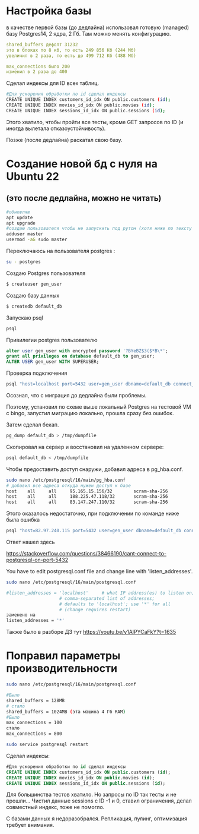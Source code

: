 # Настройка базы
в качестве первой базы (до дедлайна) использовал готовую (managed) базу Postgres14, 2 ядра, 2 Гб.
Там можно менять конфигурацию.


```yml
shared_buffers дефолт 31232
это в блоках по 8 кб, то есть 249 856 Кб (244 Мб)
увеличил в 2 раза, то есть до 499 712 Кб (488 Мб)

max_connections было 200
изменил в 2 раза до 400
```
Сделал индексы для ID всех таблиц.

```bash
#Для ускорения обработки по id сделал индексы
CREATE UNIQUE INDEX customers_id_idx ON public.customers (id);
CREATE UNIQUE INDEX movies_id_idx ON public.movies (id);
CREATE UNIQUE INDEX sessions_id_idx ON public.sessions (id);
```
Этого хватило, чтобы пройти все тесты, кроме GET запросов по ID (и иногда вылетала отказоустойчивость).

Позже (после дедлайна) раскатал свою базу.

# Создание новой бд с нуля на Ubuntu 22 
## (это после дедлайна, можно не читать)

```bash
#обновляю
apt update
apt upgrade
#создаю пользователя чтобы не запускить под рутом (хотя ниже по тексту это не используется)
adduser master
usermod -aG sudo master

```

Переключаюсь на пользователя postgres :

```bash
su - postgres
```

Создаю Postgres пользователя

```bash
$ createuser gen_user
```

Создаю базу данных

```bash
$ createdb default_db
```

Запускаю psql

```bash
psql
```

Привилегии postgres пользователю

```sql
alter user gen_user with encrypted password '?BYeBZ$3($*B\*';
grant all privileges on database default_db to gen_user;
ALTER USER gen_user WITH SUPERUSER;
```

Проверка подключения

```bash
psql "host=localhost port=5432 user=gen_user dbname=default_db connect_timeout=10"
```

Осознал, что с миграция до дедлайна были проблемы.

Поэтому, установил по схеме выше локальный Postgres на тестовой VM с bingo, запустил миграцию локально, прошла сразу без ошибок.

Затем сделал бекап.
```bash
pg_dump default_db > /tmp/dumpfile
```
Скопировал на сервер и восстановил на удаленном сервере:

```bash
psql default_db < /tmp/dumpfile
```
Чтобы предоставить доступ снаружи, добавил адреса в pg_hba.conf.

```bash
sudo nano /etc/postgresql/16/main/pg_hba.conf
# добавил все адреса откуда нужен доступ к базе
host    all		all		95.165.15.156/32        scram-sha-256
host	all		all		188.225.47.118/32		scram-sha-256	
host	all		all		83.147.247.110/32		scram-sha-256
```

Этого оказалось недостаточно, при подключении по команде ниже была ошибка

```bash
psql "host=82.97.240.115 port=5432 user=gen_user dbname=default_db connect_timeout=10"
```

Ответ нашел здесь

https://stackoverflow.com/questions/38466190/cant-connect-to-postgresql-on-port-5432

You have to edit postgresql.conf file and change line with 'listen_addresses'.

```bash
sudo nano /etc/postgresql/16/main/postgresql.conf

#listen_addresses = 'localhost'		# what IP address(es) to listen on;
					# comma-separated list of addresses;
					# defaults to 'localhost'; use '*' for all
					# (change requires restart)
заменено на
listen_addresses = '*'
```
Также было в разборе ДЗ тут https://youtu.be/y1AlPYCaFkY?t=1635


# Поправил параметры производительности
```bash
sudo nano /etc/postgresql/16/main/postgresql.conf
```
```bash
#Было
shared_buffers = 128MB
# стало
shared_buffers = 1024MB (эта машина 4 Гб RAM)
#Было
max_connections = 100
стало
max_connections = 800

sudo service postgresql restart
```

Сделал индексы:

```sql
#Для ускорения обработки по id сделал индексы
CREATE UNIQUE INDEX customers_id_idx ON public.customers (id);
CREATE UNIQUE INDEX movies_id_idx ON public.movies (id);
CREATE UNIQUE INDEX sessions_id_idx ON public.sessions (id);
```

Для большинства тестов хватило.
Но запросы по ID так тесты и не прошли...
Чистил данные sessions с ID -1 и 0, ставил ограничения, делал совместный индекс, тоже не помогло.

С базами данных я недоразобрался. Репликация, пулинг, оптимизация требует внимания.
